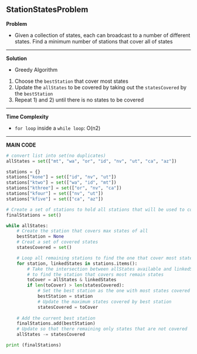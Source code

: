 ## StationStatesProblem
**Problem**
* Given a collection of states, each can broadcast to a number of different states. Find a minimum number of stations that cover all of states
---
**Solution**
* Greedy Algorithm
1) Choose the ```bestStation``` that cover most states
2) Update the ```allStates``` to be covered by taking out the ```statesCovered``` by the ```bestStation```
3) Repeat 1) and 2) until there is no states to be covered
---
**Time Complexity**
* ```for loop``` inside a ```while loop```: O(n2)
---
**MAIN CODE**
```py
# convert list into set(no duplicates)
allStates = set(["mt", "wa", "or", "id", "nv", "ut", "ca", "az"])

stations = {}
stations["kone"] = set(["id", "nv", "ut"])
stations["ktwo"] = set(["wa", "id", "mt"])
stations["kthree"] = set(["or", "nv", "ca"])
stations["kfour"] = set(["nv", "ut"])
stations["kfive"] = set(["ca", "az"])

# Create a set of stations to hold all stations that will be used to cover all states
finalStations = set()

while allStates:
    # Create the station that covers max states of all 
    bestStation = None
    # Creat a set of covered states
    statesCovered = set()

    # Loop all remaining stations to find the one that cover most states
    for station, linkedStates in stations.items():
        # Take the intersection between allStates available and linkedStates 
        # to find the station that covers most remain states
        toCover = allStates & linkedStates  
        if len(toCover) > len(statesCovered):
            # Set the best station as the one with most states covered
            bestStation = station
            # Update the maximum states covered by best station
            statesCovered = toCover
    
    # Add the current best station
    finalStations.add(bestStation)
    # Update so that there remaining only states that are not covered 
    allStates -= statesCovered    

print (finalStations) 
```
